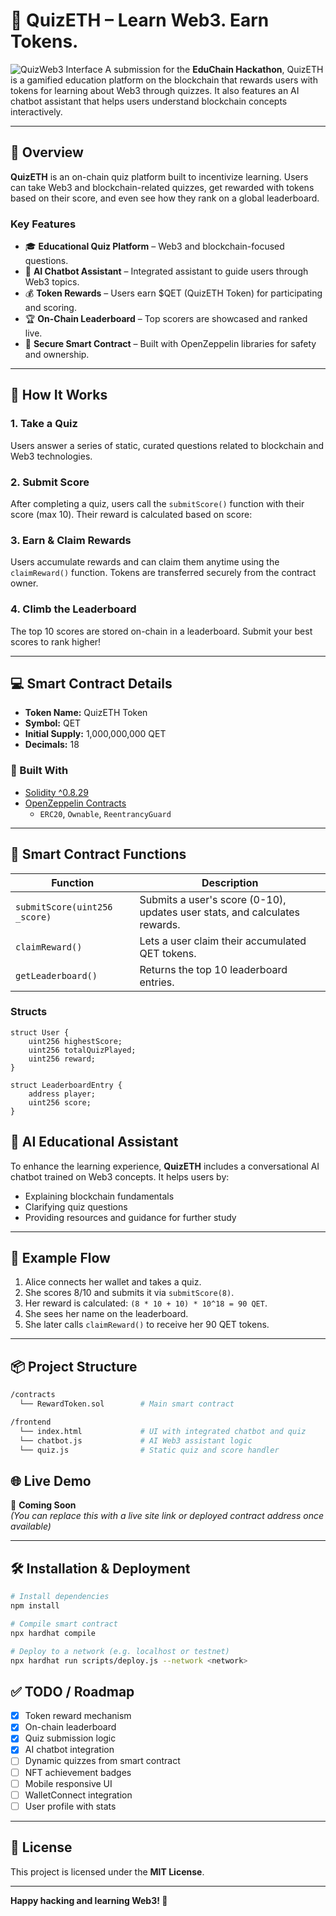 # 🧠 QuizETH – Learn Web3. Earn Tokens.
![QuizWeb3 Interface](https://i.ibb.co.com/rGSjzr0Y/quizeth-display.png)
A submission for the **EduChain Hackathon**, QuizETH is a gamified education platform on the blockchain that rewards users with tokens for learning about Web3 through quizzes. It also features an AI chatbot assistant that helps users understand blockchain concepts interactively.

---

## 🌟 Overview

**QuizETH** is an on-chain quiz platform built to incentivize learning. Users can take Web3 and blockchain-related quizzes, get rewarded with tokens based on their score, and even see how they rank on a global leaderboard. 

### Key Features

- 🎓 **Educational Quiz Platform** – Web3 and blockchain-focused questions.
- 🧠 **AI Chatbot Assistant** – Integrated assistant to guide users through Web3 topics.
- 💰 **Token Rewards** – Users earn $QET (QuizETH Token) for participating and scoring.
- 🏆 **On-Chain Leaderboard** – Top scorers are showcased and ranked live.
- 🔐 **Secure Smart Contract** – Built with OpenZeppelin libraries for safety and ownership.

---

## 🚀 How It Works

### 1. Take a Quiz
Users answer a series of static, curated questions related to blockchain and Web3 technologies.

### 2. Submit Score
After completing a quiz, users call the `submitScore()` function with their score (max 10). Their reward is calculated based on score:

### 3. Earn & Claim Rewards
Users accumulate rewards and can claim them anytime using the `claimReward()` function. Tokens are transferred securely from the contract owner.

### 4. Climb the Leaderboard
The top 10 scores are stored on-chain in a leaderboard. Submit your best scores to rank higher!

---

## 💻 Smart Contract Details

- **Token Name:** QuizETH Token
- **Symbol:** QET
- **Initial Supply:** 1,000,000,000 QET
- **Decimals:** 18

### 🔐 Built With

- [Solidity ^0.8.29](https://soliditylang.org/)
- [OpenZeppelin Contracts](https://docs.openzeppelin.com/contracts)
  - `ERC20`, `Ownable`, `ReentrancyGuard`

---

## 🔎 Smart Contract Functions

| Function | Description |
|---------|-------------|
| `submitScore(uint256 _score)` | Submits a user's score (0-10), updates user stats, and calculates rewards. |
| `claimReward()` | Lets a user claim their accumulated QET tokens. |
| `getLeaderboard()` | Returns the top 10 leaderboard entries. |

### Structs

```solidity
struct User {
    uint256 highestScore;
    uint256 totalQuizPlayed;
    uint256 reward;
}

struct LeaderboardEntry {
    address player;
    uint256 score;
}
```

## 🧠 AI Educational Assistant

To enhance the learning experience, **QuizETH** includes a conversational AI chatbot trained on Web3 concepts. It helps users by:

- Explaining blockchain fundamentals  
- Clarifying quiz questions  
- Providing resources and guidance for further study  

---

## 🧪 Example Flow

1. Alice connects her wallet and takes a quiz.  
2. She scores 8/10 and submits it via `submitScore(8)`.  
3. Her reward is calculated: `(8 * 10 + 10) * 10^18 = 90 QET`.  
4. She sees her name on the leaderboard.  
5. She later calls `claimReward()` to receive her 90 QET tokens.  

---

## 📦 Project Structure

```bash
/contracts
  └── RewardToken.sol        # Main smart contract

/frontend
  └── index.html             # UI with integrated chatbot and quiz
  └── chatbot.js             # AI Web3 assistant logic
  └── quiz.js                # Static quiz and score handler
```

## 🌐 Live Demo

🔗 **Coming Soon**  
*(You can replace this with a live site link or deployed contract address once available)*

---

## 🛠️ Installation & Deployment

```bash
# Install dependencies
npm install

# Compile smart contract
npx hardhat compile

# Deploy to a network (e.g. localhost or testnet)
npx hardhat run scripts/deploy.js --network <network>
```

## ✅ TODO / Roadmap

- [x] Token reward mechanism  
- [x] On-chain leaderboard  
- [x] Quiz submission logic  
- [x] AI chatbot integration  
- [ ] Dynamic quizzes from smart contract  
- [ ] NFT achievement badges  
- [ ] Mobile responsive UI  
- [ ] WalletConnect integration  
- [ ] User profile with stats  

---

## 📄 License

This project is licensed under the **MIT License**.

---

**Happy hacking and learning Web3! 🚀**
